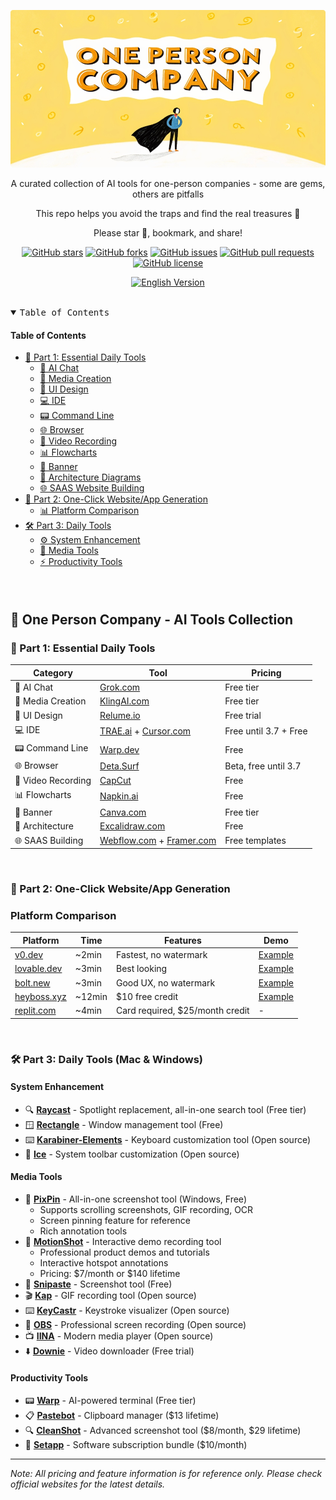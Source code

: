 <div align="center">

![One Person Company AI Tools](./assets/one-person-company.jpg)

A curated collection of AI tools for one-person companies - some are gems, others are pitfalls

This repo helps you avoid the traps and find the real treasures 🤩

Please star 🌟, bookmark, and share!

[![GitHub stars](https://img.shields.io/github/stars/cyfyifanchen/one-person-company?style=flat-square&logo=github&color=FFD700&logoColor=white&logoBackground=FFA500)](https://github.com/cyfyifanchen/one-person-company/stargazers)
[![GitHub forks](https://img.shields.io/github/forks/cyfyifanchen/one-person-company?style=flat-square&logo=github&color=FFD700&logoColor=white&logoBackground=FFA500)](https://github.com/cyfyifanchen/one-person-company/network)
[![GitHub issues](https://img.shields.io/github/issues/cyfyifanchen/one-person-company?style=flat-square&logo=github&color=FFD700&logoColor=white&logoBackground=FFA500)](https://github.com/cyfyifanchen/one-person-company/issues)
[![GitHub pull requests](https://img.shields.io/github/issues-pr/cyfyifanchen/one-person-company?style=flat-square&logo=github&color=FFD700&logoColor=white&logoBackground=FFA500)](https://github.com/cyfyifanchen/one-person-company/pulls)
[![GitHub license](https://img.shields.io/github/license/cyfyifanchen/one-person-company?style=flat-square&logo=github&color=FFD700&logoColor=white&logoBackground=FFA500)](https://github.com/cyfyifanchen/one-person-company/blob/main/LICENSE)

[![English Version](https://img.shields.io/badge/Chinese-Version-blue?style=for-the-badge&logo=markdown&logoColor=white)](./README.md)
</div>

<br>

<details open>
  <summary><kbd>Table of Contents</kbd></summary>

#### Table of Contents

- [🌟 Part 1: Essential Daily Tools](#-part-1-essential-daily-tools)
  - [🤖 AI Chat](#-ai-chat)
  - [🎨 Media Creation](#-media-creation)
  - [🎯 UI Design](#-ui-design)
  - [💻 IDE](#-ide)
  - [📟 Command Line](#-command-line)
  - [🌐 Browser](#-browser)
  - [🎥 Video Recording](#-video-recording)
  - [📊 Flowcharts](#-flowcharts)
  - [🎨 Banner](#-banner)
  - [📐 Architecture Diagrams](#-architecture-diagrams)
  - [🌐 SAAS Website Building](#-saas-website-building)
- [🚀 Part 2: One-Click Website/App Generation](#-part-2-one-click-websiteapp-generation)
  - [📊 Platform Comparison](#platform-comparison)
- [🛠 Part 3: Daily Tools](#-part-3-daily-tools)
  - [⚙️ System Enhancement](#system-enhancement)
  - [🎥 Media Tools](#media-tools)
  - [⚡ Productivity Tools](#productivity-tools)

####

<br/>

</details>

## 🏢 One Person Company - AI Tools Collection

### 🌟 Part 1: Essential Daily Tools

| Category | Tool | Pricing |
|----------|------|---------|
| 🤖 AI Chat | [Grok.com](http://Grok.com) | Free tier |
| 🎨 Media Creation | [KlingAI.com](http://klingai.com) | Free tier |
| 🎯 UI Design | [Relume.io](http://Relume.io) | Free trial |
| 💻 IDE | [TRAE.ai](http://TRAE.ai) + [Cursor.com](http://Cursor.com) | Free until 3.7 + Free |
| 📟 Command Line | [Warp.dev](http://warp.dev) | Free |
| 🌐 Browser | [Deta.Surf](http://deta.Surf) | Beta, free until 3.7 |
| 🎥 Video Recording | [CapCut](https://www.capcut.cn/) | Free |
| 📊 Flowcharts | [Napkin.ai](http://Napkin.ai) | Free |
| 🎨 Banner | [Canva.com](http://Canva.com) | Free tier |
| 📐 Architecture | [Excalidraw.com](http://Excalidraw.com) | Free |
| 🌐 SAAS Building | [Webflow.com](http://Webflow.com) + [Framer.com](http://framer.com) | Free templates |

<br/>

### 🚀 Part 2: One-Click Website/App Generation

### Platform Comparison

| Platform | Time | Features | Demo |
|----------|------|----------|------|
| [v0.dev](http://v0.dev) | ~2min | Fastest, no watermark | [Example](http://v0-saa-s-landing-page-zucn5j.vercel.app) |
| [lovable.dev](http://lovable.dev) | ~3min | Best looking | [Example](http://fab-landing-magic.lovable.app) |
| [bolt.new](http://bolt.new) | ~3min | Good UX, no watermark | [Example](http://frabjous-liger-0a7f6a.netlify.app) |
| [heyboss.xyz](http://heyboss.xyz) | ~12min | $10 free credit | [Example](http://4debce98.heyboss.tech/f28ae845) |
| [replit.com](http://replit.com) | ~4min | Card required, $25/month credit | - |

<br/>

### 🛠 Part 3: Daily Tools (Mac & Windows)

#### System Enhancement
- 🔍 **[Raycast](http://raycast.com)** - Spotlight replacement, all-in-one search tool (Free tier)
- 🪟 **[Rectangle](http://rectangleapp.com)** - Window management tool (Free)
- ⌨️ **[Karabiner-Elements](http://karabiner-elements.pqrs.org)** - Keyboard customization tool (Open source)
- 🔧 **[Ice](http://github.com/jordanbaird/Ice)** - System toolbar customization (Open source)

#### Media Tools
- 📸 **[PixPin](https://pixpin.cn)** - All-in-one screenshot tool (Windows, Free)
  - Supports scrolling screenshots, GIF recording, OCR
  - Screen pinning feature for reference
  - Rich annotation tools
- 🎥 **[MotionShot](https://www.motionshot.io)** - Interactive demo recording tool
  - Professional product demos and tutorials
  - Interactive hotspot annotations
  - Pricing: $7/month or $140 lifetime
- 📸 **[Snipaste](http://snipaste.com)** - Screenshot tool (Free)
- 🎬 **[Kap](http://getkap.co)** - GIF recording tool (Open source)
- ⌨️ **[KeyCastr](http://github.com/keycastr/keycastr)** - Keystroke visualizer (Open source)
- 🎥 **[OBS](http://obsproject.com)** - Professional screen recording (Open source)
- 📺 **[IINA](http://iina.io)** - Modern media player (Open source)
- ⬇️ **[Downie](http://software.charliemonroe.net/downie)** - Video downloader (Free trial)

#### Productivity Tools
- 📟 **[Warp](http://warp.dev)** - AI-powered terminal (Free tier)
- 📋 **[Pastebot](http://tapbots.com/pastebot)** - Clipboard manager ($13 lifetime)
- 🔍 **[CleanShot](http://cleanshot.com)** - Advanced screenshot tool ($8/month, $29 lifetime)
- 🎁 **[Setapp](http://setapp.com)** - Software subscription bundle ($10/month)

---
*Note: All pricing and feature information is for reference only. Please check official websites for the latest details.*